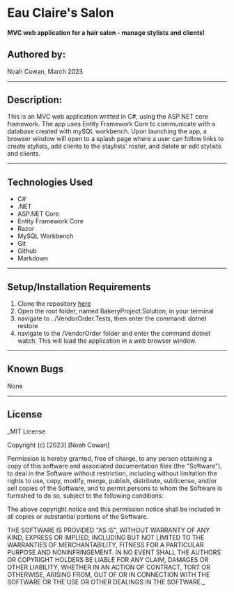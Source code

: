 # Eau Claire's Salon

#### MVC web application for a hair salon - manage stylists and clients!

## Authored by: 

Noah Cowan, March 2023

***

## Description:

This is an MVC web application writted in C#, using the ASP.NET core framework. The app uses Entity Framework Core to communicate with a database created with mySQL workbench. Upon launching the app, a browser window will open to a splash page where a user can follow links to create stylists, add clients to the staylists' roster, and delete or edit stylists and clients. 
***

## Technologies Used

- C#
- .NET
- ASP.NET Core
- Entity Framework Core
- Razor
- MySQL Workbench
- Git
- Github
- Markdown
***

## Setup/Installation Requirements

1. Clone the repository [here](https://github.com/nsncowan/bakery-project.git)
2. Open the root folder, named BakeryProject.Solution, in your terminal
3. navigate to ../VendorOrder.Tests, then enter the command: dotnet restore
4. navigate to the /VendorOrder folder and enter the command dotnet watch. This will load the application in a web browser window.
***

## Known Bugs
None
***

## License

_MIT License

Copyright (c) [2023] [Noah Cowan]

Permission is hereby granted, free of charge, to any person obtaining a copy of this software and associated documentation files (the "Software"), to deal in the Software without restriction, including without limitation the rights to use, copy, modify, merge, publish, distribute, sublicense, and/or sell
copies of the Software, and to permit persons to whom the Software is furnished to do so, subject to the following conditions:

The above copyright notice and this permission notice shall be included in all copies or substantial portions of the Software.

THE SOFTWARE IS PROVIDED "AS IS", WITHOUT WARRANTY OF ANY KIND, EXPRESS OR IMPLIED, INCLUDING BUT NOT LIMITED TO THE WARRANTIES OF MERCHANTABILITY, FITNESS FOR A PARTICULAR PURPOSE AND NONINFRINGEMENT. IN NO EVENT SHALL THE AUTHORS OR COPYRIGHT HOLDERS BE LIABLE FOR ANY CLAIM, DAMAGES OR OTHER
LIABILITY, WHETHER IN AN ACTION OF CONTRACT, TORT OR OTHERWISE, ARISING FROM, OUT OF OR IN CONNECTION WITH THE SOFTWARE OR THE USE OR OTHER DEALINGS IN THE SOFTWARE._